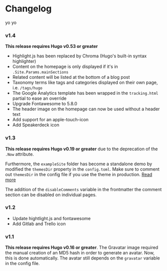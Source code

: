 # Changelog
yo yo
### v1.4

**This release requires Hugo v0.53 or greater**

- Highlight.js has been replaced by Chroma (Hugo's built-in syntax highlighter)
- Content on the homepage is only displayed if it's in `.Site.Params.mainSections`
- Related content will be listed at the bottom of a blog post
- Taxonomy terms like tags and categories displayed on their own page, i.e. `/tags/hugo`
- The Google Analytics template has been wrapped in the `tracking.html` partial to ease an override
- Upgrade Fontawesome to 5.8.0
- The header image on the homepage can now be used without a header text
- Add support for an apple-touch-icon
- Add Speakerdeck icon

### v1.3

**This release requires Hugo v0.19 or greater** due to the deprecation of the `.Now` attribute.

Furthermore, the `exampleSite` folder has become a standalone demo by modified the `themesDir` property in the `config.toml`. Make sure to comment out `themesDir` in the config file if you use the theme in production. [Read more](/README.md#setup)

The addition of the `disableComments` variable in the frontmatter the comment section can be disabled on individual pages.


### v1.2

- Update hightlight.js and fontawesome
- Add Gitlab and Trello icon

### v1.1

**This release requires Hugo v0.16 or greater**. The Gravatar image required the manual creation
of an MD5 hash in order to generate an avatar. Now, this is done automatically. The avatar still
depends on the `gravatar` variable in the config file.

